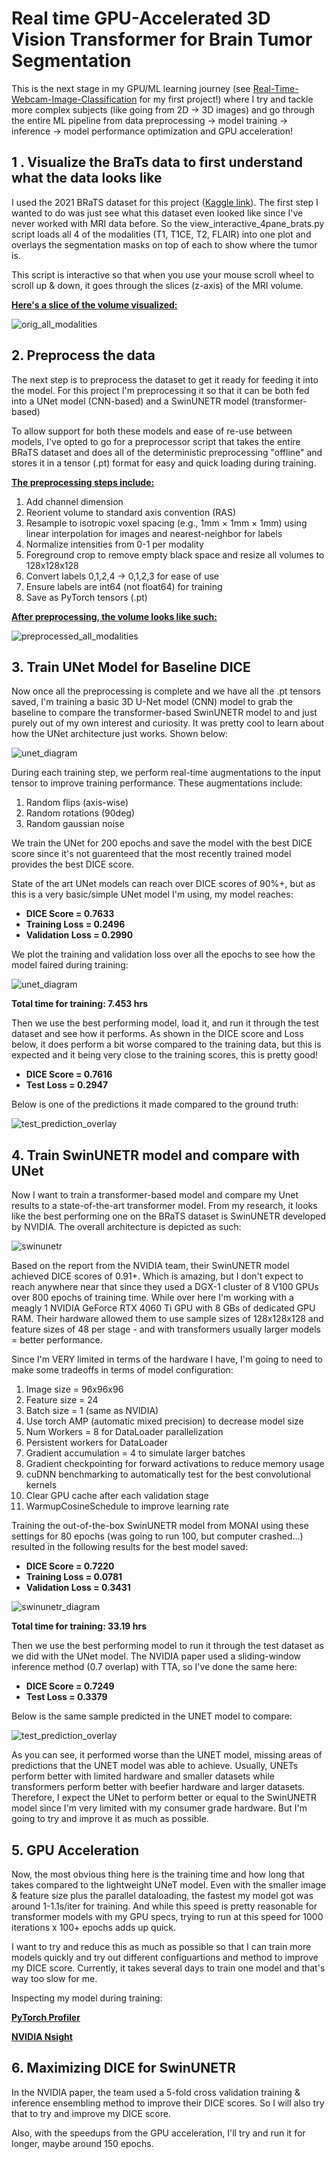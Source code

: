 # Real time GPU-Accelerated 3D Vision Transformer for Brain Tumor Segmentation
This is the next stage in my GPU/ML learning journey (see [Real-Time-Webcam-Image-Classification](https://github.com/EricJeong05/Real-Time-Webcam-Image-Classification) for my first project!) where I try and tackle more complex subjects (like going from 2D -> 3D images) and go through the entire ML pipeline from data preprocessing -> model training -> inference -> model performance optimization and GPU acceleration!  

## 1 . Visualize the BraTs data to first understand what the data looks like
I used the 2021 BRaTS dataset for this project ([Kaggle link](https://www.kaggle.com/datasets/dschettler8845/brats-2021-task1)). The first step I wanted to do was just see what this dataset even looked like since I've never worked with MRI data before. So the view_interactive_4pane_brats.py script loads all 4 of the modalities (T1, T1CE, T2, FLAIR) into one plot and overlays the segmentation masks on top of each to show where the tumor is. 

This script is interactive so that when you use your mouse scroll wheel to scroll up & down, it goes through the slices (z-axis) of the MRI volume.

**<ins>Here's a slice of the volume visualized:</ins>**

![orig_all_modalities](/images/orig_all_modalities.png)

## 2. Preprocess the data
The next step is to preprocess the dataset to get it ready for feeding it into the model. For this project I'm preprocessing it so that it can be both fed into a UNet model (CNN-based) and a SwinUNETR model (transformer-based)

To allow support for both these models and ease of re-use between models, I've opted to go for a preprocessor script that takes the entire BRaTS dataset and does all of the deterministic preprocessing "offline" and stores it in a tensor (.pt) format for easy and quick loading during training.

**<ins>The preprocessing steps include:</ins>**

1. Add channel dimension
2. Reorient volume to standard axis convention (RAS)
3. Resample to isotropic voxel spacing (e.g., 1mm × 1mm × 1mm) using linear interpolation for images and nearest-neighbor for labels
4. Normalize intensities from 0-1 per modality
5. Foreground crop to remove empty black space and resize all volumes to 128x128x128
6. Convert labels 0,1,2,4 → 0,1,2,3 for ease of use
7. Ensure labels are int64 (not float64) for training
8. Save as PyTorch tensors (.pt)

**<ins>After preprocessing, the volume looks like such:</ins>**

![preprocessed_all_modalities](/images/preprocessed_all_modalities.png)

## 3. Train UNet Model for Baseline DICE
Now once all the preprocessing is complete and we have all the .pt tensors saved, I'm training a basic 3D U-Net model (CNN) model to grab the baseline to compare the transformer-based SwinUNETR model to and just purely out of my own interest and curiosity. It was pretty cool to learn about how the UNet architecture just works. Shown below:

![unet_diagram](/images/UNet_diagram.png)

During each training step, we perform real-time augmentations to the input tensor to improve training performance. These augmentations include:

1. Random flips (axis-wise)
2. Random rotations (90deg)
3. Random gaussian noise

We train the UNet for 200 epochs and save the model with the best DICE score since it's not guarenteed that the most recently trained model provides the best DICE score. 

State of the art UNet models can reach over DICE scores of 90%+, but as this is a very basic/simple UNet model I'm using, my model reaches:

- **DICE Score = 0.7633**
- **Training Loss = 0.2496**
- **Validation Loss = 0.2990**

We plot the training and validation loss over all the epochs to see how the model faired during training:

![unet_diagram](/models/unet/results/images/training_plots.png)

**Total time for training: 7.453 hrs**

Then we use the best performing model, load it, and run it through the test dataset and see how it performs. As shown in the DICE score and Loss below, it does perform a bit worse compared to the training data, but this is expected and it being very close to the training scores, this is pretty good!

- **DICE Score = 0.7616**
- **Test Loss = 0.2947**

Below is one of the predictions it made compared to the ground truth:

![test_prediction_overlay](/models/unet/results/images/test_prediction_overlay.png)

## 4. Train SwinUNETR model and compare with UNet
Now I want to train a transformer-based model and compare my Unet results to a state-of-the-art transformer model. From my research, it looks like the best performing one on the BRaTS dataset is SwinUNETR developed by NVIDIA. The overall architecture is depicted as such:

![swinunetr](/images/swinunetr.png)

Based on the report from the NVIDIA team, their SwinUNETR model achieved DICE scores of 0.91+. Which is amazing, but I don't expect to reach anywhere near that since they used a DGX-1 cluster of 8 V100 GPUs over 800 epochs of training time. While over here I'm working with a meagly 1 NVIDIA GeForce RTX 4060 Ti GPU with 8 GBs of dedicated GPU RAM. Their hardware allowed them to use sample sizes of 128x128x128 and feature sizes of 48 per stage - and with transformers usually larger models = better performance. 

Since I'm VERY limited in terms of the hardware I have, I'm going to need to make some tradeoffs in terms of model configuration:

1. Image size = 96x96x96
2. Feature size = 24
3. Batch size = 1 (same as NVIDIA)
4. Use torch AMP (automatic mixed precision) to decrease model size
5. Num Workers = 8 for DataLoader parallelization
6. Persistent workers for DataLoader
7. Gradient accumulation = 4 to simulate larger batches
8. Gradient checkpointing for forward activations to reduce memory usage
9. cuDNN benchmarking to automatically test for the best convolutional kernels 
10. Clear GPU cache after each validation stage
11. WarmupCosineSchedule to improve learning rate

Training the out-of-the-box SwinUNETR model from MONAI using these settings for 80 epochs (was going to run 100, but computer crashed...) resulted in the following results for the best model saved:

- **DICE Score = 0.7220**
- **Training Loss = 0.0781**
- **Validation Loss = 0.3431**

![swinunetr_diagram](models\swinunetr\results\96i_24f_results\training_plots.png)

**Total time for training: 33.19 hrs**

Then we use the best performing model to run it through the test dataset as we did with the UNet model. The NVIDIA paper used a sliding-window inference method (0.7 overlap) with TTA, so I've done the same here:

- **DICE Score = 0.7249**
- **Test Loss = 0.3379**

Below is the same sample predicted in the UNET model to compare:

![test_prediction_overlay](models\swinunetr\results\96i_24f_results\test_prediction_overlay.png)

As you can see, it performed worse than the UNET model, missing areas of predictions that the UNET model was able to achieve. Usually, UNETs perform better with limited hardware and smaller datasets while transformers perform better with beefier hardware and larger datasets. Therefore, I expect the UNet to perform better or equal to the SwinUNETR model since I'm very limited with my consumer grade hardware. But I'm going to try and improve it as much as possible.

## 5. GPU Acceleration
Now, the most obvious thing here is the training time and how long that takes compared to the lightweight UNeT model. Even with the smaller image & feature size plus the parallel dataloading, the fastest my model got was around 1-1.1s/iter for training. And while this speed is pretty reasonable for transformer models with my GPU specs, trying to run at this speed for 1000 iterations x 100+ epochs adds up quick.

I want to try and reduce this as much as possible so that I can train more models quickly and try out different configuartions and method to improve my DICE score. Currently, it takes several days to train one model and that's way too slow for me.

Inspecting my model during training:

**<ins>PyTorch Profiler<ins>**

**<ins>NVIDIA Nsight<ins>**

## 6. Maximizing DICE for SwinUNETR
In the NVIDIA paper, the team used a 5-fold cross validation training & inference ensembling method to improve their DICE scores. So I will also try that to try and improve my DICE score. 

Also, with the speedups from the GPU acceleration, I'll try and run it for longer, maybe around 150 epochs.
